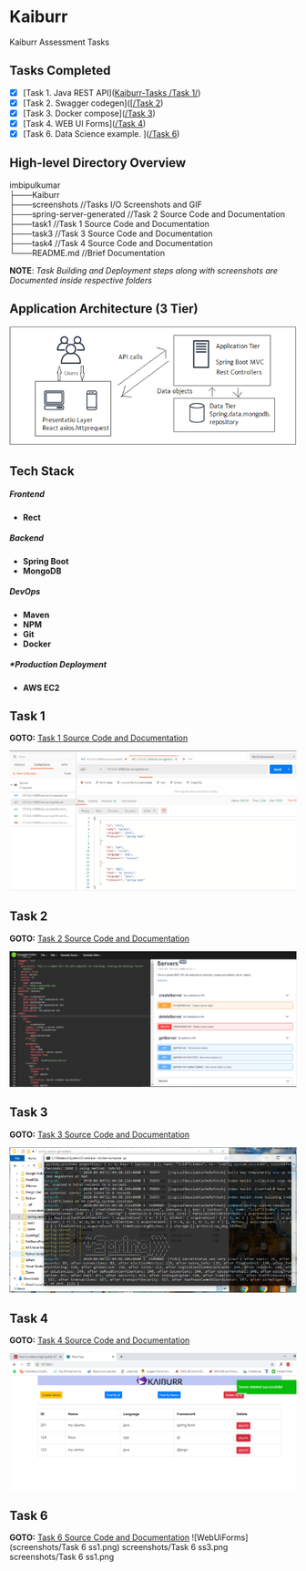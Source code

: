 # Kaiburr

Kaiburr Assessment Tasks



## Tasks Completed

- [x] [Task 1. Java REST API]([Kaiburr-Tasks
/Task 1/](https://github.com/Pradeep-Kumar25th/Kaiburr-Tasks/tree/main/Task%201))
- [x] [Task 2. Swagger codegen]([[/Task 2](https://github.com/Pradeep-Kumar25th/Kaiburr-Tasks/tree/main/Task%202))
- [x] [Task 3. Docker compose]([/Task 3](https://github.com/Pradeep-Kumar25th/Kaiburr-Tasks/tree/main/Task%203))
- [x] [Task 4. WEB UI Forms]([/Task 4](https://github.com/Pradeep-Kumar25th/Kaiburr-Tasks/tree/main/Task%204))
- [x] [Task 6. Data Science example.
]([/Task 6](https://github.com/Pradeep-Kumar25th/Kaiburr-Tasks/tree/main/Task%206))

## High-level Directory Overview

imbipulkumar <br/>
├───Kaiburr <br/>
    ├───screenshots	//Tasks I/O Screenshots and GIF <br/>
    ├───spring-server-generated //Task 2 Source Code and Documentation <br/>
    ├───task1	//Task 1 Source Code and Documentation <br/>
    ├───task3	//Task 3 Source Code and Documentation <br/>
    ├───task4	//Task 4 Source Code and Documentation <br/>
    └───README.md	//Brief Documentation

**NOTE**: *Task Building and Deployment steps along with screenshots are Documented inside respective folders*

## Application Architecture (3 Tier)

![Application Architecture](/screenshots/applicationArchitecture.PNG)

## Tech Stack

##### Frontend

- **Rect**

##### Backend
- **Spring Boot**
- **MongoDB**

##### DevOps
- **Maven**
- **NPM**
- **Git**
- **Docker**

##### *Production Deployment
- **AWS EC2**

## Task 1

**GOTO:**	[Task 1 Source Code and Documentation](/task1)

![GetAllServ](/screenshots/getAllServerPostManIO.PNG)

## Task 2

**GOTO:**	[Task 2 Source Code and Documentation](/spring-server-generated)

![SwaggerUi](/screenshots/task2SwaggerDoc.PNG)

## Task 3

**GOTO:**	[Task 3 Source Code and Documentation](/task3)

![DockerContainer](/screenshots/task3dockerServExcAndLogs.PNG)

## Task 4

**GOTO:**	[Task 4 Source Code and Documentation](/task4)

![WebUiForms](screenshots/task4WebUIForm.png)

## Task 6
**GOTO:**   [Task 6 Source Code and Documentation]([[/task6](https://github.com/Pradeep-Kumar25th/Kaiburr-Tasks/tree/main/Task%206)](https://github.com/Pradeep-Kumar25th/Kaiburr-Tasks/tree/main/Task%206))
![WebUiForms](screenshots/Task 6 ss1.png)  screenshots/Task 6 ss3.png
screenshots/Task 6 ss1.png


